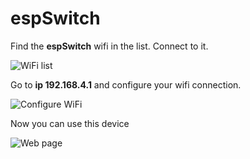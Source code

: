 # espSwitch


Find the **espSwitch** wifi in the list. Connect to it.

![WiFi list](https://i.ibb.co/7XLJJCS/Screenshot-2019-09-22-15-45-40-319-com-android-settings.png) 

Go to **ip 192.168.4.1** and configure your wifi connection.

![Configure WiFi](https://i.ibb.co/Lxd2Vm6/wifi-scan.png) 

Now you can use this device

![Web page](https://i.ibb.co/LJPsWZP/webpage.png) 
